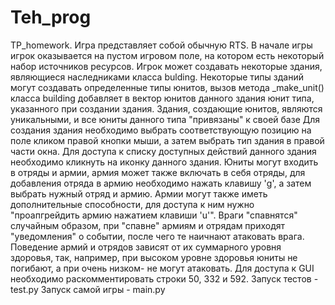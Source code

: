 # Teh_prog
TP_homework.
Игра представляет собой обычную RTS.
В начале игры игрок оказывается на пустом игровом поле, на котором есть некоторый набор источников ресурсов. 
Игрок может создавать некоторые здания, являющиеся наследниками класса bulding. 
Некоторые типы зданий могут создавать определенные типы юнитов, вызов метода _make_unit() класса building добавляет в вектор юнитов данного
здания юнит типа, указанного при создании здания. 
Здания, создающие юнитов, являются уникальными, и все юниты данного типа "привязаны" к своей базе Для создания здания необходимо выбрать соответствующую позицию на поле кликом правой кнопки мыши, а затем выбрать тип здания в правой части окна. Для доступа к списку доступных действий данного здания необходимо кликнуть на иконку данного здания.
Юниты могут входить в отряды и армии, армия может также включать в себя отряды, для добавления отряда в армию необходимо нажать клавишу 'g', а затем выбрать нужный отряд и армию.
Армии могут также иметь дополнительные способности, для доступа к ним нужно "проапгрейдить армию нажатием клавиши 'u'".
Враги "спавнятся" случайным образом, при "спавне" армиям и отрядам приходят "уведомления" о событии, после чего те наичнают атаковать врага.
Поведение армий и отрядов зависят от их суммарного уровня здоровья, так, например, при высоком уровне здоровья юниты не погибают, а при очень низком- не могут атаковать.
Для доступа к GUI необходимо раскомментировать строки 50, 332 и 592.
Запуск тестов - test.py 
Запуск самой игры - main.py
